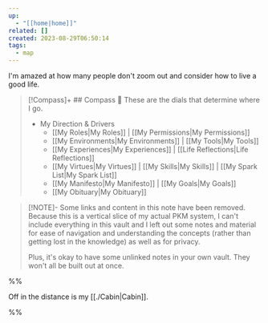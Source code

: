 ```yaml
---
up:
  - "[[home|home]]"
related: []
created: 2023-08-29T06:50:14
tags:
  - map
---
```

I'm amazed at how many people don't zoom out and consider how to live a good life.

> [!Compass]+ ## Compass 🧭
> These are the dials that determine where I go.
> 
> - My Direction & Drivers
> 	- [[My Roles|My Roles]] | [[My Permissions|My Permissions]]
> 	- [[My Environments|My Environments]] | [[My Tools|My Tools]]
> 	- [[My Experiences|My Experiences]] | [[Life Reflections|Life Reflections]]
> 	- [[My Virtues|My Virtues]] | [[My Skills|My Skills]] | [[My Spark List|My Spark List]]
> 	- [[My Manifesto|My Manifesto]] | [[My Goals|My Goals]]
> 	- [[My Obituary|My Obituary]]

> [!NOTE]- Some links and content in this note have been removed.
> Because this is a vertical slice of my actual PKM system, I can't include everything in this vault and I left out some notes and material for ease of navigation and understanding the concepts (rather than getting lost in the knowledge) as well as for privacy. 
>  
> Plus, it's okay to have some unlinked notes in your own vault. They won't all be built out at once.

%%

Off in the distance is my [[./Cabin|Cabin]]. 

%%